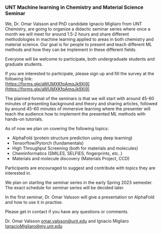 ### UNT Machine learning in Chemistry and Material Science Seminar

We, Dr. Omar Valsson and PhD candidate Ignacio Migliaro from UNT Chemistry, are going to organize a didactic seminar series where once a month we will meet for around 1.5-2 hours  and share different methodologies in machine learning applied to areas in both chemistry and material science. Our goal is for people to present and teach different ML methods and how they can be implement in these different fields.

Everyone will be welcome to participate, both undergraduate students and graduate students. 

If you are interested to participate, please sign up and fill the survey at the following link:  
[https://forms.gle/aWUMXKfpAmqJk9Xj9](https://forms.gle/aWUMXKfpAmqJk9Xj9)

The planned format of the seminars is that we will start with around 45-60 minutes of presenting background and theory and sharing articles, followed by around 45-60 minutes of immersive learning where the presenter will teach the audience how to implement the presented ML methods with hands-on tutorials. 

As of now we plan on covering the following topics: 

- AlphaFold (protein structure prediction using deep learning) 
- Tensorflow/Pytorch (fundamentals) 
- High Throughput Screening (both for materials and molecules) 
- Cheminformatics (SMILES, SELFIES, fingerprints, etc..) 
- Materials and molecule discovery (Materials Project, CCD)

Participants are encouraged to suggest and contribute with topics they are interested in.

We plan on starting the seminar series in the early Spring 2023 semester. The exact schedule for seminar series will be decided later.

In the first seminar, Dr. Omar Valsson will give a presentation on AlphaFold and how to use it in practise. 

Please get in contact if you have any questions or comments.  

Dr. Omar Valsson [omar.valsson@unt.edu](mailto:omar.valsson@unt.edu) and Ignacio Migliaro [IgnacioMigliaro@my.unt.edu](mailto:IgnacioMigliaro@my.unt.edu)


